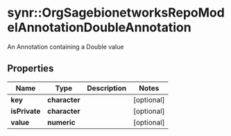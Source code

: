 # synr::OrgSagebionetworksRepoModelAnnotationDoubleAnnotation

An Annotation containing a Double value

## Properties
Name | Type | Description | Notes
------------ | ------------- | ------------- | -------------
**key** | **character** |  | [optional] 
**isPrivate** | **character** |  | [optional] 
**value** | **numeric** |  | [optional] 


